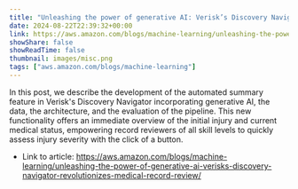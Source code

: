 ```yaml
---
title: "Unleashing the power of generative AI: Verisk’s Discovery Navigator revolutionizes medical record review"
date: 2024-08-22T22:39:32+00:00
link: https://aws.amazon.com/blogs/machine-learning/unleashing-the-power-of-generative-ai-verisks-discovery-navigator-revolutionizes-medical-record-review/
showShare: false
showReadTime: false
thumbnail: images/misc.png
tags: ["aws.amazon.com/blogs/machine-learning"]
---
```

In this post, we describe the development of the automated summary feature in Verisk's Discovery Navigator incorporating generative AI, the data, the architecture, and the evaluation of the pipeline. This new functionality offers an immediate overview of the initial injury and current medical status, empowering record reviewers of all skill levels to quickly assess injury severity with the click of a button.

- Link to article: https://aws.amazon.com/blogs/machine-learning/unleashing-the-power-of-generative-ai-verisks-discovery-navigator-revolutionizes-medical-record-review/